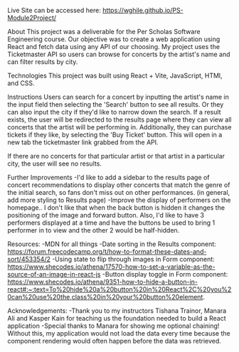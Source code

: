 Live Site can be accessed here: https://wghile.github.io/PS-Module2Project/

About
This project was a deliverable for the Per Scholas Software Engineering course. Our objective was to create a web application using React and fetch data using any API of our choosing. My project uses the Ticketmaster API so users can browse for concerts by the artist's name and can filter results by city.

Technologies
This project was built using React + Vite, JavaScript, HTMl, and CSS.

Instructions
Users can search for a concert by inputting the artist's name in the input field then selecting the 'Search' button to see all results. Or they can also input the city if they'd like to narrow down the search. If a result exists, the user will be redirected to the results page where they can view all concerts that the artist will be performing in. Additionally, they can purchase tickets if they like, by selecting the 'Buy Ticket' button. This will open in a new tab the ticketmaster link grabbed from the API.

If there are no concerts for that particular artist or that artist in a particular city, the user will see no results.

Further Improvements
-I'd like to add a sidebar to the results page of concert recommendations to display other concerts that match the genre of the initial search, so fans don't miss out on other performances. (in general, add more styling to Results page)
-Improve the display of performers on the homepage.. I don't like that when the back button is hidden it changes the positioning of the image and forward button. Also, I'd like to have 3 performers displayed at a time and have the buttons be used to bring 1 performer in to view and the other 2 would be half-hidden.

Resources:
-MDN for all things
-Date sorting in the Results component: https://forum.freecodecamp.org/t/how-to-format-these-dates-and-sort/453354/2
-Using state to flip through images in Form component: https://www.shecodes.io/athena/17570-how-to-set-a-variable-as-the-source-of-an-image-in-react-js
-Button display toggle in Form component: https://www.shecodes.io/athena/9351-how-to-hide-a-button-in-react#:~:text=To%20hide%20a%20button%20in%20React%2C%20you%20can%20use%20the,class%20in%20your%20button%20element.

Acknowledgements:
-Thank you to my instructors Tishana Trainor, Manara Ali and Kasper Kain for teaching us the foundation needed to build a React application
-Special thanks to Manara for showing me optional chaining! Without this, my application would not load the data every time because the component rendering would often happen before the data was retrieved.
